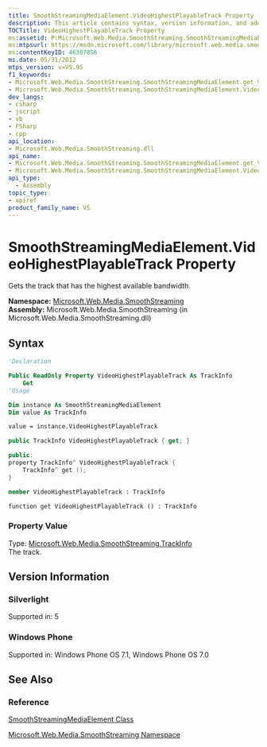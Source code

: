 ```yaml
---
title: SmoothStreamingMediaElement.VideoHighestPlayableTrack Property (Microsoft.Web.Media.SmoothStreaming)
description: This article contains syntax, version information, and additional reference links for the VideoHighestPlayableTrack Property.
TOCTitle: VideoHighestPlayableTrack Property
ms:assetid: P:Microsoft.Web.Media.SmoothStreaming.SmoothStreamingMediaElement.VideoHighestPlayableTrack
ms:mtpsurl: https://msdn.microsoft.com/library/microsoft.web.media.smoothstreaming.smoothstreamingmediaelement.videohighestplayabletrack(v=VS.95)
ms:contentKeyID: 46307856
ms.date: 05/31/2012
mtps_version: v=VS.95
f1_keywords:
- Microsoft.Web.Media.SmoothStreaming.SmoothStreamingMediaElement.get_VideoHighestPlayableTrack
- Microsoft.Web.Media.SmoothStreaming.SmoothStreamingMediaElement.VideoHighestPlayableTrack
dev_langs:
- csharp
- jscript
- vb
- FSharp
- cpp
api_location:
- Microsoft.Web.Media.SmoothStreaming.dll
api_name:
- Microsoft.Web.Media.SmoothStreaming.SmoothStreamingMediaElement.get_VideoHighestPlayableTrack
- Microsoft.Web.Media.SmoothStreaming.SmoothStreamingMediaElement.VideoHighestPlayableTrack
api_type:
  - Assembly
topic_type:
- apiref
product_family_name: VS
---
```


# SmoothStreamingMediaElement.VideoHighestPlayableTrack Property

Gets the track that has the highest available bandwidth.

**Namespace:**  [Microsoft.Web.Media.SmoothStreaming](microsoft-web-media-smoothstreaming-namespace_1.md)  
**Assembly:**  Microsoft.Web.Media.SmoothStreaming (in Microsoft.Web.Media.SmoothStreaming.dll)

## Syntax

```vb
'Declaration

Public ReadOnly Property VideoHighestPlayableTrack As TrackInfo
    Get
'Usage

Dim instance As SmoothStreamingMediaElement
Dim value As TrackInfo

value = instance.VideoHighestPlayableTrack
```

```csharp
public TrackInfo VideoHighestPlayableTrack { get; }
```

```cpp
public:
property TrackInfo^ VideoHighestPlayableTrack {
    TrackInfo^ get ();
}
```

``` fsharp
member VideoHighestPlayableTrack : TrackInfo
```

```jscript
function get VideoHighestPlayableTrack () : TrackInfo
```

### Property Value

Type: [Microsoft.Web.Media.SmoothStreaming.TrackInfo](trackinfo-class-microsoft-web-media-smoothstreaming_1.md)  
The track.

## Version Information

### Silverlight

Supported in: 5  

### Windows Phone

Supported in: Windows Phone OS 7.1, Windows Phone OS 7.0  

## See Also

### Reference

[SmoothStreamingMediaElement Class](smoothstreamingmediaelement-class-microsoft-web-media-smoothstreaming_1.md)

[Microsoft.Web.Media.SmoothStreaming Namespace](microsoft-web-media-smoothstreaming-namespace_1.md)
